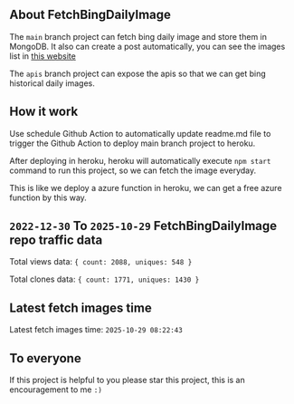 ## About FetchBingDailyImage

The `main` branch project can fetch bing daily image and store them in MongoDB.
It also can create a post automatically, you can see the images list in [this website](https://oursalbum.netlify.app)

The `apis` branch project can expose the apis so that we can get bing historical daily images.

## How it work

Use schedule Github Action to automatically update readme.md file to trigger the Github Action to deploy main branch project to heroku.

After deploying in heroku, heroku will automatically execute `npm start` command to run this project, so we can fetch the image everyday.

This is like we deploy a azure function in heroku, we can get a free azure function by this way.

## `2022-12-30` To `2025-10-29` FetchBingDailyImage repo traffic data

Total views data: `{ count: 2088, uniques: 548 }`

Total clones data: `{ count: 1771, uniques: 1430 }`

## Latest fetch images time

Latest fetch images time: `2025-10-29 08:22:43`

## To everyone

If this project is helpful to you please star this project, this is an encouragement to me `:)`



